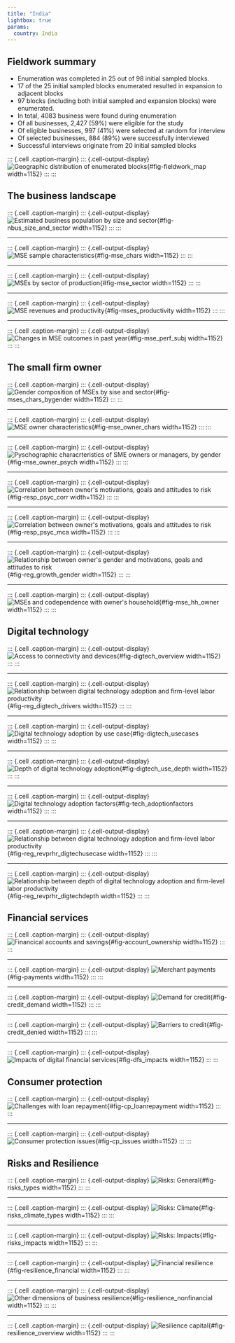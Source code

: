 ```yaml
---
title: "India"
lightbox: true
params:
  country: India
---
```








## Fieldwork summary

  * Enumeration was completed in 25 out of 98 initial sampled blocks.
  * 17 of the 25 initial sampled blocks enumerated resulted in expansion to adjacent blocks
  * 97 blocks (including both initial sampled and expansion blocks) were enumerated. 
  * In total, 4083 business were found during enumeration
  * Of all businesses, 2\,427 \(59%\) were eligible for the study
  * Of eligible businesses, 997 \(41%\) were selected at random for interview
  * Of selected businesses, 884 \(89%\) were successfully interviewed 
  * Successful interviews originate from 20 initial sampled blocks

::: {.cell .caption-margin}
::: {.cell-output-display}
![Geographic distribution of enumerated blocks](India_analysis_files/figure-html/fig-fieldwork_map-1.png){#fig-fieldwork_map width=1152}
:::
:::

## The business landscape 


::: {.cell .caption-margin}
::: {.cell-output-display}
![Estimated business population by size and sector](India_analysis_files/figure-html/fig-nbus_size_and_sector-1.png){#fig-nbus_size_and_sector width=1152}
:::
:::


---

::: {.cell .caption-margin}
::: {.cell-output-display}
![MSE sample characteristics](India_analysis_files/figure-html/fig-mse_chars-1.png){#fig-mse_chars width=1152}
:::
:::


---

::: {.cell .caption-margin}
::: {.cell-output-display}
![MSEs by sector of production](India_analysis_files/figure-html/fig-mse_sector-1.png){#fig-mse_sector width=1152}
:::
:::


---

::: {.cell .caption-margin}
::: {.cell-output-display}
![MSE revenues and productivity](India_analysis_files/figure-html/fig-mses_productivity-1.png){#fig-mses_productivity width=1152}
:::
:::


---

::: {.cell .caption-margin}
::: {.cell-output-display}
![Changes in MSE outcomes in past year](India_analysis_files/figure-html/fig-mse_perf_subj-1.png){#fig-mse_perf_subj width=1152}
:::
:::


## The small firm owner

::: {.cell .caption-margin}
::: {.cell-output-display}
![Gender composition of MSEs by sise and sector](India_analysis_files/figure-html/fig-mses_chars_bygender-1.png){#fig-mses_chars_bygender width=1152}
:::
:::


---

::: {.cell .caption-margin}
::: {.cell-output-display}
![MSE owner characteristics](India_analysis_files/figure-html/fig-mse_owner_chars-1.png){#fig-mse_owner_chars width=1152}
:::
:::


---

::: {.cell .caption-margin}
::: {.cell-output-display}
![Pyschographic characrteristics of SME owners or managers, by gender](India_analysis_files/figure-html/fig-mse_owner_psych-1.png){#fig-mse_owner_psych width=1152}
:::
:::


---

::: {.cell .caption-margin}
::: {.cell-output-display}
![Correlation between owner's motivations, goals and attitudes to risk](India_analysis_files/figure-html/fig-resp_psyc_corr-1.png){#fig-resp_psyc_corr width=1152}
:::
:::

---

::: {.cell .caption-margin}
::: {.cell-output-display}
![Correlation between owner's motivations, goals and attitudes to risk](India_analysis_files/figure-html/fig-resp_psyc_mca-1.png){#fig-resp_psyc_mca width=1152}
:::
:::

---

::: {.cell .caption-margin}
::: {.cell-output-display}
![Relationship between owner's gender and motivations, goals and attitudes to risk](India_analysis_files/figure-html/fig-reg_growth_gender-1.png){#fig-reg_growth_gender width=1152}
:::
:::


---

::: {.cell .caption-margin}
::: {.cell-output-display}
![MSEs and codependence with owner's household](India_analysis_files/figure-html/fig-mse_hh_owner-1.png){#fig-mse_hh_owner width=1152}
:::
:::

## Digital technology 

::: {.cell .caption-margin}
::: {.cell-output-display}
![Access to connectivity and devices](India_analysis_files/figure-html/fig-digtech_overview-1.png){#fig-digtech_overview width=1152}
:::
:::


---

::: {.cell .caption-margin}
::: {.cell-output-display}
![Relationship between digital technology adoption and firm-level labor productivity](India_analysis_files/figure-html/fig-reg_digtech_drivers-1.png){#fig-reg_digtech_drivers width=1152}
:::
:::


---

::: {.cell .caption-margin}
::: {.cell-output-display}
![Digital technology adoption by use case](India_analysis_files/figure-html/fig-digtech_usecases-1.png){#fig-digtech_usecases width=1152}
:::
:::


---

::: {.cell .caption-margin}
::: {.cell-output-display}
![Depth of digital technology adoption](India_analysis_files/figure-html/fig-digtech_use_depth-1.png){#fig-digtech_use_depth width=1152}
:::
:::


---

::: {.cell .caption-margin}
::: {.cell-output-display}
![Digital technology adoption factors](India_analysis_files/figure-html/fig-tech_adoptionfactors-1.png){#fig-tech_adoptionfactors width=1152}
:::
:::


---

::: {.cell .caption-margin}
::: {.cell-output-display}
![Relationship between digital technology adoption and firm-level labor productivity](India_analysis_files/figure-html/fig-reg_revprhr_digtechusecase-1.png){#fig-reg_revprhr_digtechusecase width=1152}
:::
:::


---

::: {.cell .caption-margin}
::: {.cell-output-display}
![Relationship between depth of digital technology adoption and firm-level labor productivity](India_analysis_files/figure-html/fig-reg_revprhr_digtechdepth-1.png){#fig-reg_revprhr_digtechdepth width=1152}
:::
:::



## Financial services 

::: {.cell .caption-margin}
::: {.cell-output-display}
![Financical accounts and savings](India_analysis_files/figure-html/fig-account_ownership-1.png){#fig-account_ownership width=1152}
:::
:::


---

::: {.cell .caption-margin}
::: {.cell-output-display}
![Merchant payments](India_analysis_files/figure-html/fig-payments-1.png){#fig-payments width=1152}
:::
:::


---

::: {.cell .caption-margin}
::: {.cell-output-display}
![Demand for credit](India_analysis_files/figure-html/fig-credit_demand-1.png){#fig-credit_demand width=1152}
:::
:::


---

::: {.cell .caption-margin}
::: {.cell-output-display}
![Barriers to credit](India_analysis_files/figure-html/fig-credit_denied-1.png){#fig-credit_denied width=1152}
:::
:::


---

::: {.cell .caption-margin}
::: {.cell-output-display}
![Impacts of digital financial services](India_analysis_files/figure-html/fig-dfs_impacts-1.png){#fig-dfs_impacts width=1152}
:::
:::



## Consumer protection

::: {.cell .caption-margin}
::: {.cell-output-display}
![Challenges with loan repayment](India_analysis_files/figure-html/fig-cp_loanrepayment-1.png){#fig-cp_loanrepayment width=1152}
:::
:::


---

::: {.cell .caption-margin}
::: {.cell-output-display}
![Consumer protection issues](India_analysis_files/figure-html/fig-cp_issues-1.png){#fig-cp_issues width=1152}
:::
:::



## Risks and Resilience

::: {.cell .caption-margin}
::: {.cell-output-display}
![Risks: General](India_analysis_files/figure-html/fig-risks_types-1.png){#fig-risks_types width=1152}
:::
:::


---

::: {.cell .caption-margin}
::: {.cell-output-display}
![Risks: Climate](India_analysis_files/figure-html/fig-risks_climate_types-1.png){#fig-risks_climate_types width=1152}
:::
:::

---

::: {.cell .caption-margin}
::: {.cell-output-display}
![Risks: Impacts](India_analysis_files/figure-html/fig-risks_impacts-1.png){#fig-risks_impacts width=1152}
:::
:::


---

::: {.cell .caption-margin}
::: {.cell-output-display}
![Financial resilience](India_analysis_files/figure-html/fig-resilience_financial-1.png){#fig-resilience_financial width=1152}
:::
:::


---

::: {.cell .caption-margin}
::: {.cell-output-display}
![Other dimensions of business resilience](India_analysis_files/figure-html/fig-resilience_nonfinancial-1.png){#fig-resilience_nonfinancial width=1152}
:::
:::


---

::: {.cell .caption-margin}
::: {.cell-output-display}
![Resilience capital](India_analysis_files/figure-html/fig-resilience_overview-1.png){#fig-resilience_overview width=1152}
:::
:::

